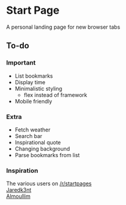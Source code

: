 # Start Page
A personal landing page for new browser tabs

<!-- A image will go here -->

## To-do
### Important
+ List bookmarks
+ Display time
+ Minimalistic styling  
  + flex instead of framework
+ Mobile friendly
### Extra
+ Fetch weather
+ Search bar
+ Inspirational quote
+ Changing background
+ Parse bookmarks from list

### Inspiration
The various users on [/r/startpages](https://www.reddit.com/r/startpages/)  
[Jaredk3nt](https://github.com/Jaredk3nt/homepage)  
[Almoullim](https://github.com/Almoullim/Blue-White)
